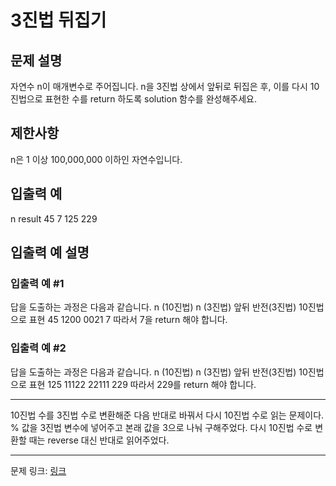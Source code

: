 # 3진법 뒤집기
## 문제 설명

자연수 n이 매개변수로 주어집니다. n을 3진법 상에서 앞뒤로 뒤집은 후, 이를 다시 10진법으로 표현한 수를 return 하도록 solution 함수를 완성해주세요.
## 제한사항
n은 1 이상 100,000,000 이하인 자연수입니다.
## 입출력 예
n	result
45	7
125	229
## 입출력 예 설명
### 입출력 예 #1
답을 도출하는 과정은 다음과 같습니다.
n (10진법)	n (3진법)	앞뒤 반전(3진법)	10진법으로 표현
45	1200	0021	7
따라서 7을 return 해야 합니다.
### 입출력 예 #2
답을 도출하는 과정은 다음과 같습니다.
n (10진법)	n (3진법)	앞뒤 반전(3진법)	10진법으로 표현
125	11122	22111	229
따라서 229를 return 해야 합니다.

***

10진법 수를 3진법 수로 변환해준 다음 반대로 바꿔서 다시 10진법 수로 읽는 문제이다.
% 값을 3진법 변수에 넣어주고 본래 값을 3으로 나눠 구해주었다.
다시 10진법 수로 변환할 때는 reverse 대신 반대로 읽어주었다.

***
문제 링크: [링크](https://school.programmers.co.kr/learn/courses/30/lessons/68935)